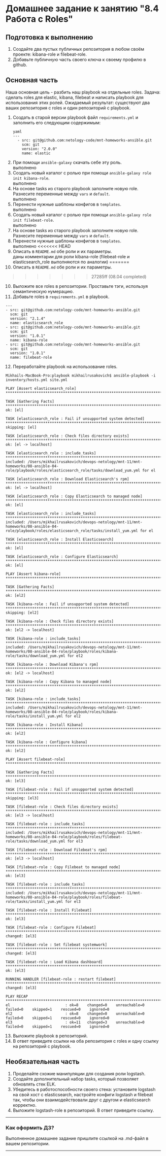 # Домашнее задание к занятию "8.4 Работа с Roles"

## Подготовка к выполнению
1. Создайте два пустых публичных репозитория в любом своём проекте: kibana-role и filebeat-role.
2. Добавьте публичную часть своего ключа к своему профилю в github.

## Основная часть

Наша основная цель - разбить наш playbook на отдельные roles. Задача: сделать roles для elastic, kibana, filebeat и написать playbook для использования этих ролей. Ожидаемый результат: существуют два ваших репозитория с roles и один репозиторий с playbook.

1. Создать в старой версии playbook файл `requirements.yml` и заполнить его следующим содержимым:
   ``` 
   yaml
   ---
     - src: git@github.com:netology-code/mnt-homeworks-ansible.git
       scm: git
       version: "2.0.0"
       name: elastic 
   ```
2. При помощи `ansible-galaxy` скачать себе эту роль.</br>
выполнено
3. Создать новый каталог с ролью при помощи `ansible-galaxy role init kibana-role`.</br>
выполнено
4. На основе tasks из старого playbook заполните новую role. Разнесите переменные между `vars` и `default`. </br>
выполнено
5. Перенести нужные шаблоны конфигов в `templates`.</br>
выполнено
6. Создать новый каталог с ролью при помощи `ansible-galaxy role init filebeat-role`.</br>
выполнено
7. На основе tasks из старого playbook заполните новую role. Разнесите переменные между `vars` и `default`. 
8. Перенести нужные шаблоны конфигов в `templates`.</br>
выполнено
<<<<<<< HEAD
9. Описать в `README.md` обе роли и их параметры. </br>
даны комментарии для роли kibana-role (filebeat-role и elasticsearch_role выполняются по аналогии)
=======
9. Описать в `README.md` обе роли и их параметры.
>>>>>>> 27285ff (08.04 completed)
10. Выложите все roles в репозитории. Проставьте тэги, используя семантическую нумерацию.
11. Добавьте roles в `requirements.yml` в playbook.
```commandline
---
- src: git@github.com:netology-code/mnt-homeworks-ansible.git
  scm: git
  version: "2.1.4"
  name: elasticsearch_role
- src: git@github.com:netology-code/mnt-homeworks-ansible.git
  scm: git
  version: "1.0.1"
  name: kibana-role
- src: git@github.com:netology-code/mnt-homeworks-ansible.git
  scm: git
  version: "1.0.1"
  name: filebeat-role

```
12. Переработайте playbook на использование roles.
```commandline
Mikhails-MacBook-Pro:playbook mikhailrusakovich$ ansible-playbook -i inventory/hosts.yml site.yml

PLAY [Assert elasticsearch_role] **********************************************************************************************************************************************

TASK [Gathering Facts] ********************************************************************************************************************************************************
ok: [el]

TASK [elasticsearch_role : Fail if unsupported system detected] ***************************************************************************************************************
skipping: [el]

TASK [elasticsearch_role : Check files directory exists] **********************************************************************************************************************
ok: [el -> localhost]

TASK [elasticsearch_role : include_tasks] *************************************************************************************************************************************
included: /Users/mikhailrusakovich/devops-netology/mnt-11/mnt-homeworks/08-ansible-04-role/playbook/roles/elasticsearch_role/tasks/download_yum.yml for el

TASK [elasticsearch_role : Download Elasticsearch's rpm] **********************************************************************************************************************
ok: [el -> localhost]

TASK [elasticsearch_role : Copy Elasticsearch to managed node] ****************************************************************************************************************
ok: [el]

TASK [elasticsearch_role : include_tasks] *************************************************************************************************************************************
included: /Users/mikhailrusakovich/devops-netology/mnt-11/mnt-homeworks/08-ansible-04-role/playbook/roles/elasticsearch_role/tasks/install_yum.yml for el

TASK [elasticsearch_role : Install Elasticsearch] *****************************************************************************************************************************
ok: [el]

TASK [elasticsearch_role : Configure Elasticsearch] ***************************************************************************************************************************
ok: [el]

PLAY [Assert kibana-role] *****************************************************************************************************************************************************

TASK [Gathering Facts] ********************************************************************************************************************************************************
ok: [el2]

TASK [kibana-role : Fail if unsupported system detected] **********************************************************************************************************************
skipping: [el2]

TASK [kibana-role : Check files directory exists] *****************************************************************************************************************************
ok: [el2 -> localhost]

TASK [kibana-role : include_tasks] ********************************************************************************************************************************************
included: /Users/mikhailrusakovich/devops-netology/mnt-11/mnt-homeworks/08-ansible-04-role/playbook/roles/kibana-role/tasks/download_yum.yml for el2

TASK [kibana-role : Download Kibana's rpm] ************************************************************************************************************************************
ok: [el2 -> localhost]

TASK [kibana-role : Copy Kibana to managed node] ******************************************************************************************************************************
ok: [el2]

TASK [kibana-role : include_tasks] ********************************************************************************************************************************************
included: /Users/mikhailrusakovich/devops-netology/mnt-11/mnt-homeworks/08-ansible-04-role/playbook/roles/kibana-role/tasks/install_yum.yml for el2

TASK [kibana-role : Install Kibana] *******************************************************************************************************************************************
ok: [el2]

TASK [kibana-role : Configure kibana] *****************************************************************************************************************************************
ok: [el2]

PLAY [Assert filebeat-role] ***************************************************************************************************************************************************

TASK [Gathering Facts] ********************************************************************************************************************************************************
ok: [el3]

TASK [filebeat-role : Fail if unsupported system detected] ********************************************************************************************************************
skipping: [el3]

TASK [filebeat-role : Check files directory exists] ***************************************************************************************************************************
ok: [el3 -> localhost]

TASK [filebeat-role : include_tasks] ******************************************************************************************************************************************
included: /Users/mikhailrusakovich/devops-netology/mnt-11/mnt-homeworks/08-ansible-04-role/playbook/roles/filebeat-role/tasks/download_yum.yml for el3

TASK [filebeat-role : Download Filebeat's rpm] ********************************************************************************************************************************
ok: [el3 -> localhost]

TASK [filebeat-role : Copy Filebeat to managed node] **************************************************************************************************************************
ok: [el3]

TASK [filebeat-role : include_tasks] ******************************************************************************************************************************************
included: /Users/mikhailrusakovich/devops-netology/mnt-11/mnt-homeworks/08-ansible-04-role/playbook/roles/filebeat-role/tasks/install_yum.yml for el3

TASK [filebeat-role : Install Filebeat] ***************************************************************************************************************************************
ok: [el3]

TASK [filebeat-role : Configure Filebeat] *************************************************************************************************************************************
changed: [el3]

TASK [filebeat-role : Set filebeat systemwork] ********************************************************************************************************************************
changed: [el3]

TASK [filebeat-role : Load Kibana dashboard] **********************************************************************************************************************************
ok: [el3]

RUNNING HANDLER [filebeat-role : restart filebeat] ****************************************************************************************************************************
changed: [el3]

PLAY RECAP ********************************************************************************************************************************************************************
el                         : ok=8    changed=0    unreachable=0    failed=0    skipped=1    rescued=0    ignored=0   
el2                        : ok=8    changed=0    unreachable=0    failed=0    skipped=1    rescued=0    ignored=0   
el3                        : ok=11   changed=3    unreachable=0    failed=0    skipped=1    rescued=0    ignored=0   
```
13. Выложите playbook в репозиторий.
14. В ответ приведите ссылки на оба репозитория с roles и одну ссылку на репозиторий с playbook.

## Необязательная часть

1. Проделайте схожие манипуляции для создания роли logstash.
2. Создайте дополнительный набор tasks, который позволяет обновлять стек ELK.
3. Убедитесь в работоспособности своего стека: установите logstash на свой хост с elasticsearch, настройте конфиги logstash и filebeat так, чтобы они взаимодействовали друг с другом и elasticsearch корректно.
4. Выложите logstash-role в репозиторий. В ответ приведите ссылку.

---

### Как оформить ДЗ?

Выполненное домашнее задание пришлите ссылкой на .md-файл в вашем репозитории.

---

